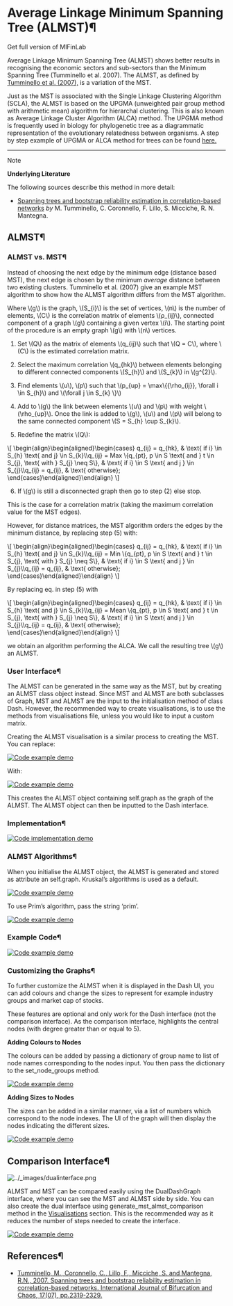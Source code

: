# Average Linkage Minimum Spanning Tree (ALMST)¶

Get full version of MlFinLab

  

Average Linkage Minimum Spanning Tree (ALMST) shows better results in
recognising the economic sectors and sub-sectors than the Minimum Spanning
Tree (Tumminello et al. 2007). The ALMST, as defined by [Tumminello et al.
(2007),](https://arxiv.org/pdf/physics/0605116.pdf) is a variation of the MST.

Just as the MST is associated with the Single Linkage Clustering Algorithm
(SCLA), the ALMST is based on the UPGMA (unweighted pair group method with
arithmetic mean) algorithm for hierarchal clustering. This is also known as
Average Linkage Cluster Algorithm (ALCA) method. The UPGMA method is
frequently used in biology for phylogenetic tree as a diagrammatic
representation of the evolutionary relatedness between organisms. A step by
step example of UPGMA or ALCA method for trees can be found
[here.](https://en.wikipedia.org/wiki/UPGMA)

* * *

Note

**Underlying Literature**

The following sources describe this method in more detail:

  * [Spanning trees and bootstrap reliability estimation in correlation-based networks](https://arxiv.org/pdf/physics/0605116.pdf) _by_ M. Tumminello, C. Coronnello, F. Lillo, S. Micciche, R. N. Mantegna.

## ALMST¶

### ALMST vs. MST¶

Instead of choosing the next edge by the minimum edge (distance based MST),
the next edge is chosen by the minimum _average_ distance between two existing
clusters. Tumminello et al. (2007) give an example MST algorithm to show how
the ALMST algorithm differs from the MST algorithm.

Where \\(g\\) is the graph, \\(S_{i}\\) is the set of vertices, \\(n\\) is the
number of elements, \\(C\\) is the correlation matrix of elements
\\(ρ_{ij}\\), connected component of a graph \\(g\\) containing a given vertex
\\(i\\). The starting point of the procedure is an empty graph \\(g\\) with
\\(n\\) vertices.

  1. Set \\(Q\\) as the matrix of elements \\(q_{ij}\\) such that \\(Q = C\\), where \\(C\\) is the estimated correlation matrix.

  2. Select the maximum correlation \\(q_{hk}\\) between elements belonging to different connected components \\(S_{h}\\) and \\(S_{k}\\) in \\(g^{2}\\).

  3. Find elements \\(u\\), \\(p\\) such that \\(p_{up} = \max\\{{\rho_{ij}}, \forall i \in S_{h}\\) and \\(\forall j \in S_{k} \\}\\)

  4. Add to \\(g\\) the link between elements \\(u\\) and \\(p\\) with weight \\(\rho_{up}\\). Once the link is added to \\(g\\), \\(u\\) and \\(p\\) will belong to the same connected component \\(S = S_{h} \cup S_{k}\\).

  5. Redefine the matrix \\(Q\\):

\\[ \begin{align}\begin{aligned}\begin{cases} q_{ij} = q_{hk}, & \text{ if i}
\in S_{h} \text{ and j} \in S_{k}\\\q_{ij} = Max \\{q_{pt}, p \in S \text{ and
} t \in S_{j}, \text{ with } S_{j} \neq S\\}, & \text{ if i} \in S \text{ and
j } \in S_{j}\\\q_{ij} = q_{ij}, & \text{ otherwise};
\end{cases}\end{aligned}\end{align} \\]

  6. If \\(g\\) is still a disconnected graph then go to step (2) else stop.

This is the case for a correlation matrix (taking the maximum correlation
value for the MST edges).

However, for distance matrices, the MST algorithm orders the edges by the
minimum distance, by replacing step (5) with:

\\[ \begin{align}\begin{aligned}\begin{cases} q_{ij} = q_{hk}, & \text{ if i}
\in S_{h} \text{ and j} \in S_{k}\\\q_{ij} = Min \\{q_{pt}, p \in S \text{ and
} t \in S_{j}, \text{ with } S_{j} \neq S\\}, & \text{ if i} \in S \text{ and
j } \in S_{j}\\\q_{ij} = q_{ij}, & \text{ otherwise};
\end{cases}\end{aligned}\end{align} \\]

By replacing eq. in step (5) with

\\[ \begin{align}\begin{aligned}\begin{cases} q_{ij} = q_{hk}, & \text{ if i}
\in S_{h} \text{ and j} \in S_{k}\\\q_{ij} = Mean \\{q_{pt}, p \in S \text{
and } t \in S_{j}, \text{ with } S_{j} \neq S\\}, & \text{ if i} \in S \text{
and j } \in S_{j}\\\q_{ij} = q_{ij}, & \text{ otherwise};
\end{cases}\end{aligned}\end{align} \\]

we obtain an algorithm performing the ALCA. We call the resulting tree \\(g\\)
an ALMST.

### User Interface¶

The ALMST can be generated in the same way as the MST, but by creating an
ALMST class object instead. Since MST and ALMST are both subclasses of Graph,
MST and ALMST are the input to the initialisation method of class Dash.
However, the recommended way to create visualisations, is to use the methods
from visualisations file, unless you would like to input a custom matrix.

Creating the ALMST visualisation is a similar process to creating the MST. You
can replace:

[![Code example
demo](../_images/example_small5.png)](../_images/example_small5.png)

With:

[![Code example
demo](../_images/example_small5.png)](../_images/example_small5.png)

This creates the ALMST object containing self.graph as the graph of the ALMST.
The ALMST object can then be inputted to the Dash interface.

### Implementation¶

[![Code implementation
demo](../_images/implementation_big7.png)](../_images/implementation_big7.png)

### ALMST Algorithms¶

When you initialise the ALMST object, the ALMST is generated and stored as
attribute an self.graph. Kruskal’s algorithms is used as a default.

[![Code example
demo](../_images/example_small5.png)](../_images/example_small5.png)

To use Prim’s algorithm, pass the string ‘prim’.

[![Code example
demo](../_images/example_small5.png)](../_images/example_small5.png)

### Example Code¶

[![Code example
demo](../_images/example_big8.png)](../_images/example_big8.png)

### Customizing the Graphs¶

To further customize the ALMST when it is displayed in the Dash UI, you can
add colours and change the sizes to represent for example industry groups and
market cap of stocks.

These features are optional and only work for the Dash interface (not the
comparison interface). As the comparison interface, highlights the central
nodes (with degree greater than or equal to 5).

**Adding Colours to Nodes**

The colours can be added by passing a dictionary of group name to list of node
names corresponding to the nodes input. You then pass the dictionary to the
set_node_groups method.

[![Code example
demo](../_images/example_small5.png)](../_images/example_small5.png)

**Adding Sizes to Nodes**

The sizes can be added in a similar manner, via a list of numbers which
correspond to the node indexes. The UI of the graph will then display the
nodes indicating the different sizes.

[![Code example
demo](../_images/example_small5.png)](../_images/example_small5.png)

## Comparison Interface¶

![../_images/dualinterface.png](../_images/dualinterface.png)

ALMST and MST can be compared easily using the DualDashGraph interface, where
you can see the MST and ALMST side by side. You can also create the dual
interface using generate_mst_almst_comparison method in the
[Visualisations](visualisations.html#networks-visualisations) section. This is
the recommended way as it reduces the number of steps needed to create the
interface.

[![Code example
demo](../_images/example_medium8.png)](../_images/example_medium8.png)

## References¶

  * [Tumminello, M., Coronnello, C., Lillo, F., Micciche, S. and Mantegna, R.N., 2007. Spanning trees and bootstrap reliability estimation in correlation-based networks. International Journal of Bifurcation and Chaos, 17(07), pp.2319-2329.](https://arxiv.org/pdf/physics/0605116.pdf)

